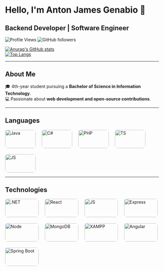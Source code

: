 # Hello, I'm Anton James Genabio 👋

##  Backend Developer | Software Engineer

![Profile Views](https://komarev.com/ghpvc/?username=Javabutdif&style=flat-square)
![GitHub followers](https://img.shields.io/github/followers/Javabutdif?label=Followers&style=social)

[![Anurag's GitHub stats](https://github-readme-stats.vercel.app/api?username=Javabutdif&show_icons=true&theme=radical)](https://github.com/anuraghazra/github-readme-stats)  
[![Top Langs](https://github-readme-stats.vercel.app/api/top-langs/?username=Javabutdif&layout=compact&theme=radical)](https://github.com/anuraghazra/github-readme-stats)

---

## About Me  

🎓 4th-year student pursuing a **Bachelor of Science in Information Technology**.  
💻 Passionate about **web development and open-source contributions**.  

---
## Languages

<div style="display: flex; gap: 20px; align-items: center; flex-wrap: wrap;">
  <img src="https://github.com/Javabutdif/Javabutdif/assets/116171287/f4eae50b-1003-4f3a-b01c-b8b152ae8447" alt="Java" style="width: 100px; height: 60px; object-fit: cover; border-radius: 8px;" />
  <img src="https://github.com/Javabutdif/Javabutdif/assets/116171287/5ed2e8f2-90d1-4608-8a67-7a673bb6e879" alt="C#" style="width: 100px; height: 60px; object-fit: cover; border-radius: 8px;" />
  <img src="https://github.com/Javabutdif/Javabutdif/assets/116171287/0c526a34-86c8-4cab-b8a1-74000527d302" alt="PHP" style="width: 100px; height: 60px; object-fit: cover; border-radius: 8px;" />
  <img src="https://github.com/user-attachments/assets/9465c7f8-5f9e-4e5a-bc3a-72d7c37a45d3" alt="TS" style="width: 100px; height: 60px; object-fit: cover; border-radius: 8px;" />
  <img src="https://github.com/user-attachments/assets/d7b73285-7e40-4805-82ba-c1435b18351e" alt="JS" style="width: 100px; height: 60px; object-fit: cover; border-radius: 8px;" />
</div>

---

## Technologies

<div style="display: flex; gap: 20px; align-items: center; flex-wrap: wrap;">
  <img src="https://github.com/user-attachments/assets/e0085f32-6914-47cd-8ef4-d7743846a45e" alt=".NET" style="width: 110px; height: 60px; object-fit: cover; border-radius: 8px;" />
  <img src="https://github.com/user-attachments/assets/42e151eb-6df5-41e7-b7ab-17fd07c328dd" alt="React" style="width: 110px; height: 60px; object-fit: cover; border-radius: 8px;" />
  <img src="https://github.com/user-attachments/assets/0d43f2f5-f0e6-4508-84aa-50f5f3bf9d94" alt="JS" style="width: 110px; height: 60px; object-fit: cover; border-radius: 8px;" />
  <img src="https://github.com/user-attachments/assets/4867fed4-dc1d-432c-9f2d-e4ab8ca57fc4" alt="Express" style="width: 110px; height: 60px; object-fit: cover; border-radius: 8px;" />
  <img src="https://github.com/user-attachments/assets/c8161f44-af35-4c36-a127-68b1205379d1" alt="Node" style="width: 110px; height: 60px; object-fit: cover; border-radius: 8px;" />
  <img src="https://github.com/user-attachments/assets/edecd045-2eb2-4b94-b92c-91b17b29d29b" alt="MongoDB" style="width: 110px; height: 60px; object-fit: cover; border-radius: 8px;" />
  <img src="https://github.com/user-attachments/assets/09d1be97-c967-4669-a0b5-f508e3725189" alt="XAMPP" style="width: 110px; height: 60px; object-fit: cover; border-radius: 8px;" />
  <img src="https://github.com/user-attachments/assets/0ba3547f-1613-4866-8761-e188fd143ce6" alt="Angular" style="width: 110px; height: 60px; object-fit: cover; border-radius: 8px;" />
  <img src="https://github.com/user-attachments/assets/116171287/53d9d518-173c-4e69-95ec-6044b4476d7e" alt="Spring Boot" style="width: 110px; height: 60px; object-fit: cover; border-radius: 8px;" />
</div>


